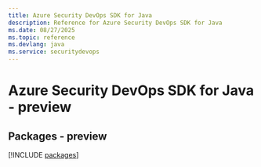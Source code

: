 ```yaml
---
title: Azure Security DevOps SDK for Java
description: Reference for Azure Security DevOps SDK for Java
ms.date: 08/27/2025
ms.topic: reference
ms.devlang: java
ms.service: securitydevops
---
```

# Azure Security DevOps SDK for Java - preview
## Packages - preview
[!INCLUDE [packages](security-devops-index.md)]